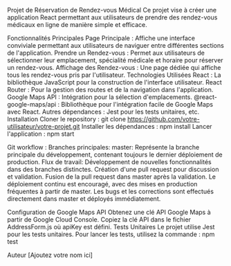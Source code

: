 
Projet de Réservation de Rendez-vous Médical
Ce projet vise à créer une application React permettant aux utilisateurs de prendre des rendez-vous médicaux en ligne de manière simple et efficace.

Fonctionnalités Principales
Page Principale : Affiche une interface conviviale permettant aux utilisateurs de naviguer entre différentes sections de l'application.
Prendre un Rendez-vous : Permet aux utilisateurs de sélectionner leur emplacement, spécialité médicale et horaire pour réserver un rendez-vous.
Affichage des Rendez-vous : Une page dédiée qui affiche tous les rendez-vous pris par l'utilisateur.
Technologies Utilisées
React : La bibliothèque JavaScript pour la construction de l'interface utilisateur.
React Router : Pour la gestion des routes et de la navigation dans l'application.
Google Maps API : Intégration pour la sélection d'emplacements.
@react-google-maps/api : Bibliothèque pour l'intégration facile de Google Maps avec React.
Autres dépendances : Jest pour les tests unitaires, etc.
Installation
Cloner le repository : git clone https://github.com/votre-utilisateur/votre-projet.git
Installer les dépendances : npm install
Lancer l'application : npm start

Git workflow :
  Branches principales:
    master: Représente la branche principale du développement, contenant toujours le dernier déploiement de production.
  Flux de travail:
    Développement de nouvelles fonctionnalités dans des branches distinctes.
    Création d'une pull request pour discussion et validation.
    Fusion de la pull request dans master après la validation.
    Le déploiement continu est encouragé, avec des mises en production fréquentes à partir de master.
    Les bugs et les corrections sont effectués directement dans master et déployés immédiatement.

Configuration de Google Maps API
Obtenez une clé API Google Maps à partir de Google Cloud Console.
Copiez la clé API dans le fichier AddressForm.js où apiKey est défini.
Tests Unitaires
Le projet utilise Jest pour les tests unitaires. Pour lancer les tests, utilisez la commande : npm test

Auteur
[Ajoutez votre nom ici]
